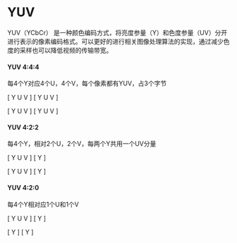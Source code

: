 # YUV

YUV（YCbCr） 是一种颜色编码方式，将亮度参量（Y）和色度参量（UV）分开进行表示的像素编码格式。可以更好的进行相关图像处理算法的实现，通过减少色度的采样也可以降低视频的传输带宽。



#### YUV 4:4:4

每4个Y对应4个U，4个V，每个像素都有YUV，占3个字节

[ Y U V ]   [ Y U V ]

[ Y U V ]   [ Y U V ]

#### YUV 4:2:2

每4个Y，相对2个U，2个V，每两个Y共用一个UV分量

[ Y U V ]   [ Y ] 

[ Y U V ]   [ Y ]

#### YUV 4:2:0

每4个Y相对应1个U和1个V

[ Y U V ]   [ Y ] 

[ Y ]   [ Y ]











